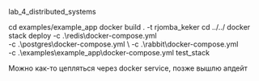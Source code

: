 lab_4_distributed_systems

cd examples/example_app
docker build . -t rjomba_keker
cd ../../
docker stack deploy -c .\redis\docker-compose.yml \
-c .\postgres\docker-compose.yml \ 
-c .\rabbit\docker-compose.yml  \
-c .\examples\example_app\docker-compose.yml test_stack


Можно как-то цепляться через docker service, позже вышлю апдейт

